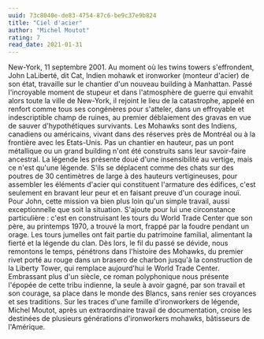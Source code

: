 ```yaml
---
uuid: 73c8040e-de83-4754-87c6-be9c37e9b824
title: "Ciel d'acier"
author: "Michel Moutot"
rating: 7
read_date: 2021-01-31
---
```


New-York, 11 septembre 2001. Au moment où les twins towers s'effrondent, John LaLiberté, dit Cat, Indien mohawk et ironworker (monteur d'acier) de son état, travaille sur le chantier d'un nouveau building à Manhattan. Passé l'incroyable moment de stupeur et dans l'atmosphère de guerre qui envahit alors toute la ville de New-York, il rejoint le lieu de la catastrophe, appelé en renfort comme tous ses congénères pour s'atteler, dans un effroyable et indescriptible champ de ruines, au premier déblaiement des gravas en vue de sauver d'hypothétiques survivants. Les Mohawks sont des Indiens, canadiens ou américains, vivant dans des réserves près de Montréal ou à la frontière avec les Etats-Unis. Pas un chantier en hauteur, pas un pont métallique ou un grand building n'ont été construits sans leur savoir-faire ancestral. La légende les présente doué d'une insensibilité au vertige, mais ce n'est qu'une légende. S'ils se déplacent comme des chats sur des poutres de 30 centimètres de large à des hauteurs vertigineuses, pour assembler les éléments d'acier qui constituent l'armature des édifices, c'est seulement en bravant leur peur et en faisant preuve d'un courage inouï. Pour John, cette mission va bien plus loin qu'un simple travail, aussi exceptionnelle que soit la situation. S'ajoute pour lui une circonstance particulière : c'est en construisant les tours du World Trade Center que son père, au printemps 1970, a trouvé la mort, frappé par la foudre pendant un orage. Les tours jumelles ont fait partie du patrimoine familial, alimentant la fierté et la légende du clan. Dès lors, le fil du passé se dévide, nous remontons le temps, pénétrons dans l'histoire des Mohawks, du premier rivet porté au rouge dans un brasero de charbon jusqu'à la construction de la Liberty Tower, qui remplace aujourd'hui le World Trade Center. Embrassant plus d'un siècle, ce roman polyphonique nous présente l'épopée de cette tribu indienne, la seule à avoir gagné, par son travail et son courage, sa place dans le monde des Blancs, sans renier ses croyances et ses traditions. Sur les traces d'une famille d'ironworkers de légende, Michel Moutot, après un extraordinaire travail de documentation, croise les destinées de plusieurs générations d'ironworkers mohawks, bâtisseurs de l'Amérique.